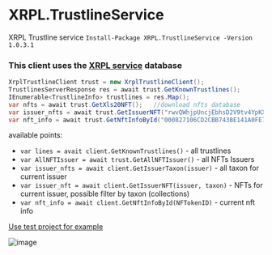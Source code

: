 # XRPL.TrustlineService
XRPL Trustline service
```Install-Package XRPL.TrustlineService -Version 1.0.3.1```

### This client uses the [XRPL service](https://xrpl.services) database 
```C#
XrplTrustlineClient trust = new XrplTrustlineClient();                             //create client
TrustlinesServerResponse res = await trust.GetKnownTrustlines();                       //download tustlines
IEnumerable<TrustlineInfo> trustlines = res.Map();                                 // Map to IEnumerable<TrustlineInfo>
var nfts = await trust.GetXls20NFT();   //download nfts database
var issuer_nfts = await trust.GetIssuerNFT("rwvQWhjpUncjEbhsD2V9tv4YpKXjfH5RDj");  //download issuer nfts
var nft_info = await trust.GetNftInfoById("000827106CD2CBB743BE141A0FE7EA1F3177161ED3CCDCB21EE07C59000025BD");  //download nft info
```

available points:
* `var lines = avait client.GetKnownTrustlines()` - all trustlines
* `var AllNFTIssuer = await trust.GetAllNFTIssuer()` - all NFTs Issuers
* `var issuer_nfts = await client.GetIssuerTaxon(issuer)` - all taxon for current issuer
* `var issuer_nft = await client.GetIssuerNFT(issuer, taxon)` - NFTs for current issuer, possible filter by taxon (collections)
* `var nft_info = await client.GetNftInfoById(NFTokenID)` - current nft info

[Use test project for example](https://github.com/Platonenkov/XRPL.TrustlineService/tree/dev/Test/ConsoleClient.Test)

![image](https://user-images.githubusercontent.com/44946855/200853929-5b77000d-f6f3-4ea0-9d0f-4cd88ce717c6.png)
